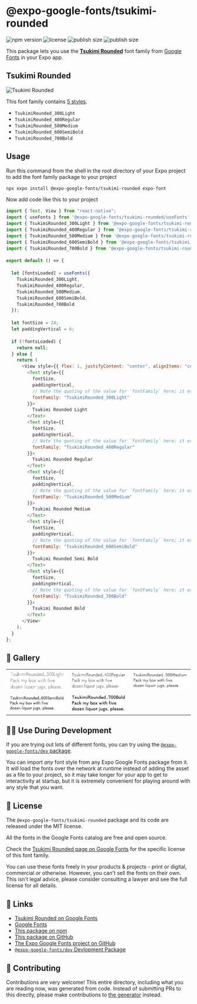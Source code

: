 # @expo-google-fonts/tsukimi-rounded

![npm version](https://flat.badgen.net/npm/v/@expo-google-fonts/tsukimi-rounded)
![license](https://flat.badgen.net/github/license/expo/google-fonts)
![publish size](https://flat.badgen.net/packagephobia/install/@expo-google-fonts/tsukimi-rounded)
![publish size](https://flat.badgen.net/packagephobia/publish/@expo-google-fonts/tsukimi-rounded)

This package lets you use the [**Tsukimi Rounded**](https://fonts.google.com/specimen/Tsukimi+Rounded) font family from [Google Fonts](https://fonts.google.com/) in your Expo app.

## Tsukimi Rounded

![Tsukimi Rounded](./font-family.png)

This font family contains [5 styles](#-gallery).

- `TsukimiRounded_300Light`
- `TsukimiRounded_400Regular`
- `TsukimiRounded_500Medium`
- `TsukimiRounded_600SemiBold`
- `TsukimiRounded_700Bold`

## Usage

Run this command from the shell in the root directory of your Expo project to add the font family package to your project

```sh
npx expo install @expo-google-fonts/tsukimi-rounded expo-font
```

Now add code like this to your project

```js
import { Text, View } from "react-native";
import { useFonts } from '@expo-google-fonts/tsukimi-rounded/useFonts';
import { TsukimiRounded_300Light } from '@expo-google-fonts/tsukimi-rounded/300Light';
import { TsukimiRounded_400Regular } from '@expo-google-fonts/tsukimi-rounded/400Regular';
import { TsukimiRounded_500Medium } from '@expo-google-fonts/tsukimi-rounded/500Medium';
import { TsukimiRounded_600SemiBold } from '@expo-google-fonts/tsukimi-rounded/600SemiBold';
import { TsukimiRounded_700Bold } from '@expo-google-fonts/tsukimi-rounded/700Bold';

export default () => {

  let [fontsLoaded] = useFonts({
    TsukimiRounded_300Light, 
    TsukimiRounded_400Regular, 
    TsukimiRounded_500Medium, 
    TsukimiRounded_600SemiBold, 
    TsukimiRounded_700Bold
  });

  let fontSize = 24;
  let paddingVertical = 6;

  if (!fontsLoaded) {
    return null;
  } else {
    return (
      <View style={{ flex: 1, justifyContent: "center", alignItems: "center" }}>
        <Text style={{
          fontSize,
          paddingVertical,
          // Note the quoting of the value for `fontFamily` here; it expects a string!
          fontFamily: "TsukimiRounded_300Light"
        }}>
          Tsukimi Rounded Light
        </Text>
        <Text style={{
          fontSize,
          paddingVertical,
          // Note the quoting of the value for `fontFamily` here; it expects a string!
          fontFamily: "TsukimiRounded_400Regular"
        }}>
          Tsukimi Rounded Regular
        </Text>
        <Text style={{
          fontSize,
          paddingVertical,
          // Note the quoting of the value for `fontFamily` here; it expects a string!
          fontFamily: "TsukimiRounded_500Medium"
        }}>
          Tsukimi Rounded Medium
        </Text>
        <Text style={{
          fontSize,
          paddingVertical,
          // Note the quoting of the value for `fontFamily` here; it expects a string!
          fontFamily: "TsukimiRounded_600SemiBold"
        }}>
          Tsukimi Rounded Semi Bold
        </Text>
        <Text style={{
          fontSize,
          paddingVertical,
          // Note the quoting of the value for `fontFamily` here; it expects a string!
          fontFamily: "TsukimiRounded_700Bold"
        }}>
          Tsukimi Rounded Bold
        </Text>
      </View>
    );
  }
};
```

## 🔡 Gallery


||||
|-|-|-|
|![TsukimiRounded_300Light](./300Light/TsukimiRounded_300Light.ttf.png)|![TsukimiRounded_400Regular](./400Regular/TsukimiRounded_400Regular.ttf.png)|![TsukimiRounded_500Medium](./500Medium/TsukimiRounded_500Medium.ttf.png)||
|![TsukimiRounded_600SemiBold](./600SemiBold/TsukimiRounded_600SemiBold.ttf.png)|![TsukimiRounded_700Bold](./700Bold/TsukimiRounded_700Bold.ttf.png)|||


## 👩‍💻 Use During Development

If you are trying out lots of different fonts, you can try using the [`@expo-google-fonts/dev` package](https://github.com/expo/google-fonts/tree/master/font-packages/dev#readme).

You can import _any_ font style from any Expo Google Fonts package from it. It will load the fonts over the network at runtime instead of adding the asset as a file to your project, so it may take longer for your app to get to interactivity at startup, but it is extremely convenient for playing around with any style that you want.


## 📖 License

The `@expo-google-fonts/tsukimi-rounded` package and its code are released under the MIT license.

All the fonts in the Google Fonts catalog are free and open source.

Check the [Tsukimi Rounded page on Google Fonts](https://fonts.google.com/specimen/Tsukimi+Rounded) for the specific license of this font family.

You can use these fonts freely in your products & projects - print or digital, commercial or otherwise. However, you can't sell the fonts on their own. This isn't legal advice, please consider consulting a lawyer and see the full license for all details.

## 🔗 Links

- [Tsukimi Rounded on Google Fonts](https://fonts.google.com/specimen/Tsukimi+Rounded)
- [Google Fonts](https://fonts.google.com/)
- [This package on npm](https://www.npmjs.com/package/@expo-google-fonts/tsukimi-rounded)
- [This package on GitHub](https://github.com/expo/google-fonts/tree/master/font-packages/tsukimi-rounded)
- [The Expo Google Fonts project on GitHub](https://github.com/expo/google-fonts)
- [`@expo-google-fonts/dev` Devlopment Package](https://github.com/expo/google-fonts/tree/master/font-packages/dev)

## 🤝 Contributing

Contributions are very welcome! This entire directory, including what you are reading now, was generated from code. Instead of submitting PRs to this directly, please make contributions to [the generator](https://github.com/expo/google-fonts/tree/master/packages/generator) instead.
